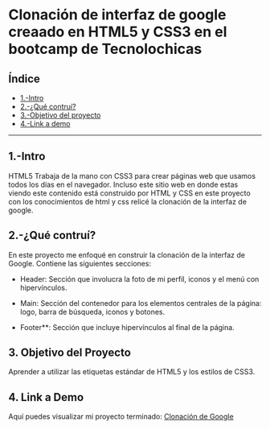 # Clonación de interfaz de google creaado en HTML5 y CSS3 en el bootcamp de Tecnolochicas


## **Índice**
* [1.-Intro](#)
* [2.-¿Qué contruí?](#)
* [3.-Objetivo del proyecto](#)
* [4.-Link a demo](#)

****

## 1.-Intro

HTML5 Trabaja de la mano con CSS3 para crear páginas web que usamos todos los días en el navegador. Incluso este sitio web en donde estas viendo este contenido está construido por HTML y CSS en este proyecto con los conocimientos de html y css relicé la clonación de la interfaz de google.

## 2.-¿Qué contruí?

En este proyecto me enfoqué en construir la clonación de la interfaz de Google. Contiene las siguientes secciones:

* Header: Sección que involucra la foto de mi perfil, iconos y el menú con hipervínculos.

* Main: Sección del contenedor para los elementos centrales de la página: logo, barra de búsqueda, iconos y botones.

* Footer**: Sección que incluye hipervínculos al final de la página.

## 3. Objetivo del Proyecto
Aprender a utilizar las etiquetas estándar de HTML5 y los estilos de CSS3.

## 4. Link a Demo
Aquí puedes visualizar mi proyecto terminado: [Clonación de Google](#)
